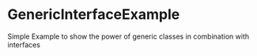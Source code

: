 # GenericInterfaceExample
Simple Example to show the power of generic classes in combination with interfaces
